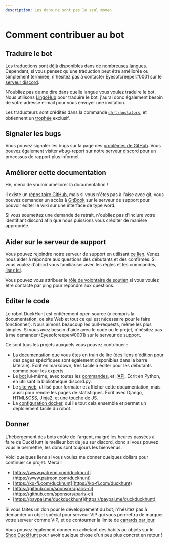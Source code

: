 ```yaml
---
description: Les dons ne sont pas le seul moyen
---
```


# Comment contribuer au bot

## Traduire le bot

Les traductions sont déjà disponibles dans de [nombreuses langues](https://duckhunt.me/commands/translators). Cependant, si vous pensez qu'une traduction peut être améliorée ou simplement terminée, n'hésitez pas à contacter Eyesofcreeper\#0001 sur le[ serveur discord](https://discordapp.com/invite/2BksEkV). 

N'oubliez pas de me dire dans quelle langue vous voulez traduire le bot. Nous utilisons [LingoHub](https://translate.lingohub.com/duckhunt/dashboard/dhv4/) pour traduire le bot, j'aurai donc également besoin de votre adresse e-mail pour vous envoyer une invitation. 

Les traducteurs sont crédités dans la commande [`dh!translators`](https://duckhunt.me/commands/translators), et obtiennent un [trophée](https://duckhunt.me/docs/players-guide/achievements-guide) exclusif.

## Signaler les bugs

Vous pouvez signaler les bugs sur la page des [problèmes de GitHub](https://github.com/DuckHunt-discord/DHV4/issues). Vous pouvez également visiter \#bug-report sur notre [serveur discord](https://discordapp.com/invite/2BksEkV) pour un processus de rapport plus informel.

## Améliorer cette documentation

Hé, merci de vouloir améliorer la documentation !

Il existe un [répositoire GitHub](https://github.com/DuckHunt-discord/duckhunt.me-docs), mais si vous n'êtes pas à l'aise avec git, vous pouvez demander un accès à [GitBook](https://app.gitbook.com/@duckhunt/s/duck-hunt-discord/) sur le serveur de support pour pouvoir éditer le wiki sur une interface de type word.

Si vous soumettez une demande de retrait, n'oubliez pas d'inclure votre identifiant discord afin que nous puissions vous créditer de manière appropriée.

## Aider sur le serveur de support

Vous pouvez rejoindre notre serveur de support en utilisant [ce lien](https://duckhunt.me/support). Venez nous aider à répondre aux questions des débutants et des confirmés. Si vous voulez d'abord vous familiariser avec les règles et les commandes, [lisez ici](https://duckhunt.me/docs/support-server/how-to-join).

Vous pouvez vous attribuer le [rôle de volontaire de soutien](https://duckhunt.me/docs/support-server/list-of-roles) si vous voulez être contacté par ping pour répondre aux questions.

## Editer le code

Le robot DuckHunt est entièrement open source \(y compris la documentation, ce site Web et tout ce qui est nécessaire pour le faire fonctionner\). Nous aimons beaucoup les pull-requests, même les plus simples. Si vous avez besoin d'aide avec le code ou le projet, n'hésitez pas à me demander \(Eyesofcreeper\#0001\) sur le serveur de support.

Ce sont tous les projets auxquels vous pouvez contribuer :

* La [documentation](https://github.com/DuckHunt-discord/duckhunt.me-docs) que vous êtes en train de lire \(des liens d'édition pour des pages spécifiques sont également disponibles dans la barre latérale\). Écrit en markdown, très facile à éditer pour les débutants comme pour les experts.
* Le [bot ](https://github.com/DuckHunt-discord/DHV4)lui-même, avec toutes les [commandes,](https://duckhunt.me/commands) et l'[API](https://duckhunt.me/docs/the-duckhunt-api/channels-scores-and-stats). Écrit en Python, en utilisant la bibliothèque discord.py.
* Le [site web](https://github.com/DuckHunt-discord/DHV4_Web), utilisé pour formater et afficher cette documentation, mais aussi pour rendre les pages de statistiques. Écrit avec Django, HTML&CSS, Jinja2, et une touche de JS.
* La [configuration docker](https://github.com/DuckHunt-discord/DuckHunt_Docker), qui lie tout cela ensemble et permet un déploiement facile du robot.

## Donner

L'hébergement des bots coûte de l'argent, malgré les heures passées à faire de DuckHunt le meilleur bot de jeu sur discord, donc si vous pouvez vous le permettre, les dons sont toujours les bienvenus.

Voici quelques liens si vous voulez me donner quelques dollars pour continuer ce projet. Merci !

* [https://www.patreon.com/duckhunt](https://www.patreon.com/duckhunt)
* [https://ko-fi.com/duckhunt](https://ko-fi.com/duckhunt)
* [https://github.com/sponsors/paris-ci](https://github.com/sponsors/paris-ci)
* [https://paypal.me/duckduckhunt](https://paypal.me/duckduckhunt)

Si vous faites un don pour le développement du bot, n'hésitez pas à demander un objet spécial pour serveur VIP qui vous permettra de marquer votre serveur comme VIP, et de contourner la limite de [canards par jour](https://duckhunt.me/commands/settings/ducks_per_day).  
  
Vous pouvez également donner en achetant des habits ou objets sur le [Shop DuckHunt](https://duckhunt.me/shop/product_types) pour avoir quelque chose d'un peu plus concret en retour !

